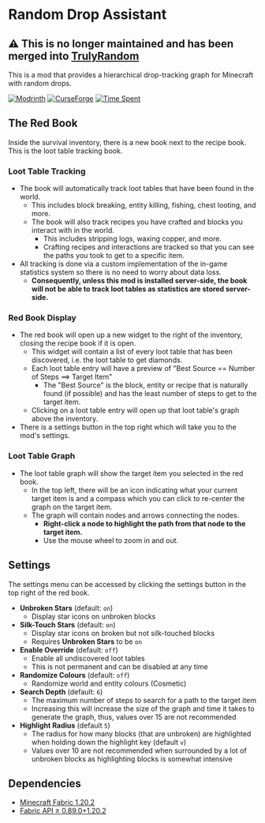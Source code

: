 # Random Drop Assistant

## :warning: This is no longer maintained and has been merged into [TrulyRandom](https://github.com/Bawnorton/TrulyRandom)

This is a mod that provides a hierarchical drop-tracking graph for Minecraft with random drops.

[![Modrinth](https://img.shields.io/modrinth/dt/random-assistant?color=00AF5C&label=downloads&logo=modrinth)](https://modrinth.com/mod/random-assistant)
[![CurseForge](https://cf.way2muchnoise.eu/full_828527_downloads.svg)](https://curseforge.com/minecraft/mc-mods/random-assistant)
[![Time Spent](https://wakatime.com/badge/user/d3cfc009-c727-4c07-bf46-94032e69d457/project/87bd5b80-7bb8-45de-a574-cc6f38f8fff3.svg)]()

## The Red Book
Inside the survival inventory, there is a new book next to the recipe book. This is the loot table tracking book.

### Loot Table Tracking
- The book will automatically track loot tables that have been found in the world.
  - This includes block breaking, entity killing, fishing, chest looting, and more.
  - The book will also track recipes you have crafted and blocks you interact with in the world.
    - This includes stripping logs, waxing copper, and more.
    - Crafting recipes and interactions are tracked so that you can see the paths you took to get to a specific item.
- All tracking is done via a custom implementation of the in-game statistics system so there is no need to worry about data loss.
  - **Consequently, unless this mod is installed server-side, the book will not be able to track loot tables as statistics are stored server-side.**

### Red Book Display
- The red book will open up a new widget to the right of the inventory, closing the recipe book if it is open.
  - This widget will contain a list of every loot table that has been discovered, i.e. the loot table to get diamonds.
  - Each loot table entry will have a preview of "Best Source == Number of Steps ==&gt; Target Item"
    - The "Best Source" is the block, entity or recipe that is naturally found (if possible) and has the least number of steps to get to the target item.
  - Clicking on a loot table entry will open up that loot table's graph above the inventory.
- There is a settings button in the top right which will take you to the mod's settings.

### Loot Table Graph
- The loot table graph will show the target item you selected in the red book.
  - In the top left, there will be an icon indicating what your current target item is and a compass which you can click to re-center the graph on the target item.
  - The graph will contain nodes and arrows connecting the nodes.
    - **Right-click a node to highlight the path from that node to the target item.**
    - Use the mouse wheel to zoom in and out.

## Settings
The settings menu can be accessed by clicking the settings button in the top right of the red book.
- **Unbroken Stars** (default: `on`)
  - Display star icons on unbroken blocks
- **Silk-Touch Stars** (default: `on`)
  - Display star icons on broken but not silk-touched blocks
  - Requires **Unbroken Stars** to be `on`
- **Enable Override** (default: `off`)
  - Enable all undiscovered loot tables
  - This is not permanent and can be disabled at any time
- **Randomize Colours** (default: `off`)
  - Randomize world and entity colours (Cosmetic)
- **Search Depth** (default: `6`)
  - The maximum number of steps to search for a path to the target item
  - Increasing this will increase the size of the graph and time it takes to generate the graph, thus, values over 15 are not recommended
- **Highlight Radius** (default `5`)
    - The radius for how many blocks (that are unbroken) are highlighted when holding down the highlight key (default `v`)
    - Values over 10 are not recommended when surrounded by a lot of unbroken blocks as highlighting blocks is somewhat intensive

## Dependencies
- [Minecraft Fabric 1.20.2](https://fabricmc.net/)
- [Fabric API ≥ 0.89.0+1.20.2](https://modrinth.com/mod/fabric-api)
